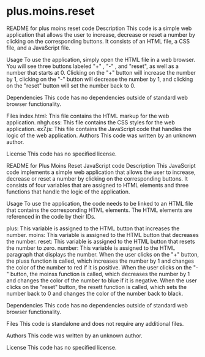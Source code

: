 # plus.moins.reset
README for plus moins reset code
Description
This code is a simple web application that allows the user to increase, decrease or reset a number by clicking on the corresponding buttons. It consists of an HTML file, a CSS file, and a JavaScript file.

Usage
To use the application, simply open the HTML file in a web browser. You will see three buttons labeled "+" , "-" , and "reset", as well as a number that starts at 0. Clicking on the "+" button will increase the number by 1, clicking on the "-" button will decrease the number by 1, and clicking on the "reset" button will set the number back to 0.

Dependencies
This code has no dependencies outside of standard web browser functionality.

Files
index.html: This file contains the HTML markup for the web application.
nhgh.css: This file contains the CSS styles for the web application.
ex7.js: This file contains the JavaScript code that handles the logic of the web application.
Authors
This code was written by an unknown author.

License
This code has no specified license.




README for Plus Moins Reset JavaScript code
Description
This JavaScript code implements a simple web application that allows the user to increase, decrease or reset a number by clicking on the corresponding buttons. It consists of four variables that are assigned to HTML elements and three functions that handle the logic of the application.

Usage
To use the application, the code needs to be linked to an HTML file that contains the corresponding HTML elements. The HTML elements are referenced in the code by their IDs.

plus: This variable is assigned to the HTML button that increases the number.
moins: This variable is assigned to the HTML button that decreases the number.
reset: This variable is assigned to the HTML button that resets the number to zero.
number: This variable is assigned to the HTML paragraph that displays the number.
When the user clicks on the "+" button, the pluss function is called, which increases the number by 1 and changes the color of the number to red if it is positive. When the user clicks on the "-" button, the moinss function is called, which decreases the number by 1 and changes the color of the number to blue if it is negative. When the user clicks on the "reset" button, the resett function is called, which sets the number back to 0 and changes the color of the number back to black.

Dependencies
This code has no dependencies outside of standard web browser functionality.

Files
This code is standalone and does not require any additional files.

Authors
This code was written by an unknown author.

License
This code has no specified license.
